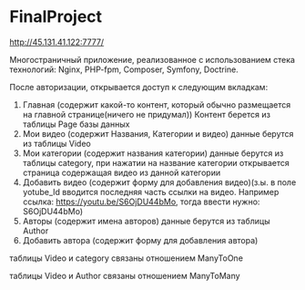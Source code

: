 # FinalProject

http://45.131.41.122:7777/

Многостраничный приложение, реализованное с использованием стека технологий: Nginx, PHP-fpm, Composer, Symfony, Doctrine.

После авторизации, открывается доступ к следующим вкладкам:
1) Главная (содержит какой-то контент, который обычно размещается на главной странице(ничего не придумал)) Контент берется из таблицы Page базы данных
2) Мои видео (содержит Названия, Категории и видео) данные берутся из таблицы Video 
3) Мои категории (содержит названия категории) данные берутся из таблицы category, при нажатии на название категории открывается страница содержащая видео из данной категории
4) Добавить видео (содержит форму для добавления видео)(з.ы. в поле yotube_Id вводится последняя часть ссылки на видео. Например ссылка: https://youtu.be/S6OjDU44bMo, тогда ввести нужно: S6OjDU44bMo)
5) Авторы (содержит имена авторов) данные берутся из таблицы Author
6) Добавить автора (содержит форму для добавления автора)

таблицы Video и category связаны отношением ManyToOne

таблицы Video и Author связаны отношением ManyToMany

